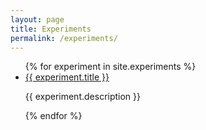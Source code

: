 ```yaml
---
layout: page
title: Experiments
permalink: /experiments/
---
```

<ul>
{% for experiment in site.experiments %}
      <li>
        <a href="{{ experiment.url }}">{{ experiment.title }}</a>
        <p>{{ experiment.description }}</p>
      </li>
{% endfor %}
</li>

